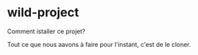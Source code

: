# wild-project
Comment istaller ce projet?

Tout ce que nous aavons à faire pour l'instant, c'est de le cloner.
